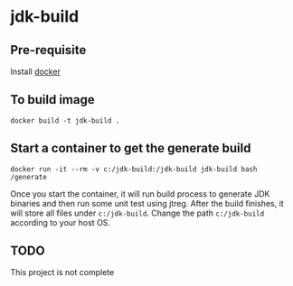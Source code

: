 # jdk-build

## Pre-requisite

Install [docker](https://docs.docker.com/docker-for-windows/install/)

## To build image

    docker build -t jdk-build .
    
## Start a container to get the generate build

    docker run -it --rm -v c:/jdk-build:/jdk-build jdk-build bash /generate
    
Once you start the container, it will run build process to generate JDK binaries and then run some unit test using jtreg. After the build finishes, it will store all files under `c:/jdk-build`. Change the path `c:/jdk-build` according to your host OS.

## TODO

This project is not complete

